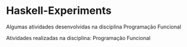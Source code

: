 # Haskell-Experiments

Algumas atividades desenvolvidas na disciplina Programação Funcional

Atividades realizadas na disciplina: Programação Funcional
